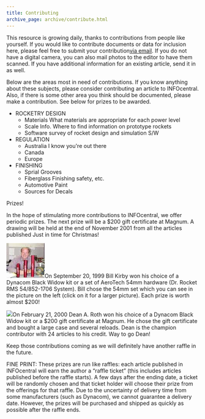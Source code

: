```yaml
---
title: Contributing
archive_page: archive/contribute.html
---
```

This resource is growing daily, thanks to contributions from people like yourself. If you would like to contribute documents or data for inclusion here, please feel free to submit your contribution[via email](mailto:john@rocketryonline.com). If you do not have a digital camera, you can also mail photos to the editor to have them scanned. If you have additional information for an existing article, send it in as well.

Below are the areas most in need of contributions. If you know anything about these subjects, please consider contributing an article to INFOcentral. Also, if there is some other area you think should be documented, please make a contribution. See below for prizes to be awarded.

- ROCKETRY DESIGN
  - Materials What materials are appropriate for each power level
  - Scale Info. Where to find information on prototype rockets
  - Software survey of rocket design and simulation S/W
- REGULATION
  - Australia I know you're out there
  - Canada
  - Europe
- FINISHING
  - Sprial Grooves
  - Fiberglass Finishing safety, etc.
  - Automotive Paint
  - Sources for Decals

Prizes!

In the hope of stimulating more contributions to INFOcentral, we offer periodic prizes. The next prize will be a $200 gift certificate at Magnum. A drawing will be held at the end of November 2001 from all the articles published Just in time for Christmas!

[![](/images/billkirbysml.jpg)](/images/billkirby.jpg)On September 20, 1999 Bill Kirby won his choice of a Dynacom Black Widow kit or a set of AeroTech 54mm hardware (Dr. Rocket RMS 54/852-1706 System). Bill chose the 54mm set which you can see in the picture on the left (click on it for a larger picture). Each prize is worth almost $200!

[![](/images/deanrothsml.jpg)](/images/deanroth.jpg)On February 21, 2000 Dean A. Roth won his choice of a Dynacom Black Widow kit or a $200 gift certificate at Magnum. He chose the gift certificate and bought a large case and several reloads. Dean is the champion contributor with 24 articles to his credit. Way to go Dean!

Keep those contributions coming as we will definitely have another raffle in the future.

FINE PRINT: These prizes are run like raffles: each article published in INFOcentral will earn the author a “raffle ticket” (this includes articles published before the raffle starts). A few days after the ending date, a ticket will be randomly chosen and that ticket holder will choose their prize from the offerings for that raffle. Due to the uncertainty of delivery time from some manufacturers (such as Dynacom), we cannot guarantee a delivery date. However, the prizes will be purchased and shipped as quickly as possible after the raffle ends.

